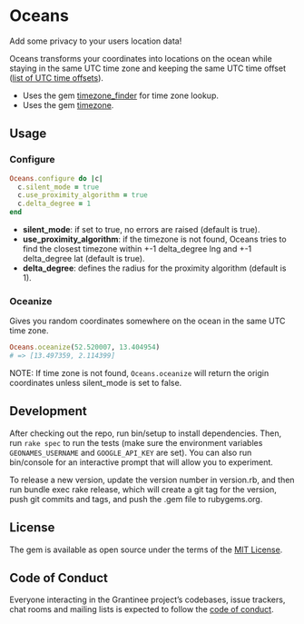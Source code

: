 # Oceans

Add some privacy to your users location data!

Oceans transforms your coordinates into locations on the ocean while staying in the same UTC time zone and keeping the same UTC time offset ([list of UTC time offsets](https://en.wikipedia.org/wiki/List_of_UTC_time_offsets)).

* Uses the gem [timezone_finder](https://github.com/gunyarakun/timezone_finder) for time zone lookup.
* Uses the gem [timezone](https://github.com/panthomakos/timezone).

## Usage

### Configure

```ruby
Oceans.configure do |c|
  c.silent_mode = true
  c.use_proximity_algorithm = true
  c.delta_degree = 1
end
```

* **silent_mode**: if set to true, no errors are raised (default is true).
* **use_proximity_algorithm**: if the timezone is not found, Oceans tries to find the closest timezone within +-1 delta_degree lng and +-1 delta_degree lat (default is true).
* **delta_degree**: defines the radius for the proximity algorithm (default is 1).

### Oceanize

Gives you random coordinates somewhere on the ocean in the same UTC time zone.

```ruby
Oceans.oceanize(52.520007, 13.404954)
# => [13.497359, 2.114399]
```

NOTE: If time zone is not found, `Oceans.oceanize` will return the origin coordinates unless silent_mode is set to false.

## Development

After checking out the repo, run bin/setup to install dependencies. Then, run `rake spec` to run the tests (make sure the environment variables `GEONAMES_USERNAME` and `GOOGLE_API_KEY` are set). You can also run bin/console for an interactive prompt that will allow you to experiment.

To release a new version, update the version number in version.rb, and then run bundle exec rake release, which will create a git tag for the version, push git commits and tags, and push the .gem file to rubygems.org.

## License

The gem is available as open source under the terms of the [MIT License](https://opensource.org/licenses/MIT).

## Code of Conduct

Everyone interacting in the Grantinee project’s codebases, issue trackers, chat rooms and mailing lists is expected to follow the [code of conduct](https://github.com/blinkist/oceans/blob/master/CODE_OF_CONDUCT.md).
